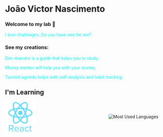 # João Victor Nascimento

### Welcome to my lab 🔬
<p style="color: cyan;">I love challenges. Do you have one for me?</p>

### See my creations:
<p style="color: cyan;">Dev maestro is a guide that helps you to study.</p>
<p style="color: cyan;">Money mentor will help you with your money.</p>
<p style="color: cyan;">Tunned agenda helps with self-analysis and habit tracking.</p>



## I'm Learning

<div style="display: flex; justify-content: space-between; align-items: center; gap: 20px;">

  <img src="https://raw.githubusercontent.com/devicons/devicon/master/icons/react/react-original-wordmark.svg" style="width: 100px; height: 100px;" alt="React">

  <img src="https://github-readme-stats.vercel.app/api/top-langs/?username=Vitor45QW&layout=compact&theme=radical" alt="Most Used Languages">
</div>
